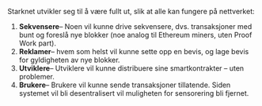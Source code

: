 Starknet utvikler seg til å være fullt ut, slik at alle kan fungere på nettverket:

1. **Sekvensere**– Noen vil kunne drive sekvensere, dvs. transaksjoner med bunt og foreslå nye blokker (noe analog til Ethereum miners, uten Proof Work part).
2. **Reklamer**– hvem som helst vil kunne sette opp en bevis, og lage bevis for gyldigheten av nye blokker.
3. **Utviklere**– Utviklere vil kunne distribuere sine smartkontrakter – uten problemer.
4. **Brukere**– Brukere vil kunne sende transaksjoner tillatende. Siden systemet vil bli desentralisert vil muligheten for sensorering bli fjernet.